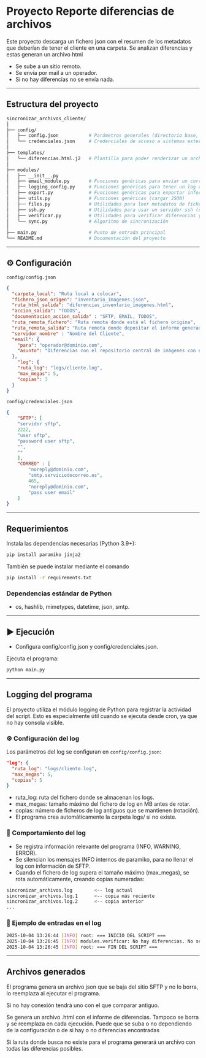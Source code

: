 # Proyecto Reporte diferencias de archivos

Este proyecto descarga un fichero json con el resumen de los metadatos que deberían de tener el cliente en una carpeta.
Se analizan diferencias y estas generan un archivo html

* Se sube a un sitio remoto.
* Se envía por mail a un operador.
* Si no hay diferencias no se envía nada.

---

## Estructura del proyecto

```bash
sincronizar_archivos_cliente/
│
├── config/
│   ├── config.json           # Parámetros generales (directorio base, etc.)
│   └── credenciales.json     # Credenciales de acceso a sistemas externos que usamos o usaremos
│
├── templates/
│   └── diferencias.html.j2   # Plantilla para poder renderizar un archivo HTML
│
├── modules/
│   ├── __init__.py
│   ├── email_module.py       # Funciones genéricas para enviar un correo electrónico
│   ├── logging_config.py     # Funciones genéricas para tener un log del programa
│   ├── export.py             # Funciones genéricas para exportar información de BBDD a SFTP
│   ├── utils.py              # Funciones genéricas (cargar JSON)
│   ├── files.py              # Utilidades para leer metadatos de ficheros
│   ├── ssh.py                # Utilidades para usar un servidor ssh (sftp)
│   ├── verificar.py          # Utilidades para verificar diferencias y generar reportes
│   └── sync.py               # Algoritmo de sincronización
│
├── main.py                   # Punto de entrada principal
└── README.md                 # Documentación del proyecto

```

---

## ⚙️ Configuración

`config/config.json`

```json
{
  "carpeta_local": "Ruta local a colocar",
  "fichero_json_origen": "inventario_imagenes.json",
  "ruta_html_salida": "diferencias_inventario_imagenes.html",
  "accion_salida": "TODOS",  
  "documentacion_accion_salida" : "SFTP, EMAIL, TODOS",
  "ruta_remota_fichero": "Ruta remota donde está el fichero origina",
  "ruta_remota_salida": "Ruta remota donde depositar el informe generado",
  "servidor_nombre" : "Nombre del Cliente",
  "email": {
    "para": "operador@dominio.com",
    "asunto": "Diferencias con el repositorio central de imágenes con el cliente"
  },
    "log": {
    "ruta_log": "logs/cliente.log",
    "max_megas": 5,
    "copias": 3
  }
}

```

`config/credenciales.json`

```json
{
    "SFTP": [
    "servidor sftp",
    2222,
    "user sftp",
    "password user sftp",
    "",
    ""
    ],
    "CORREO" : [
        "noreply@dominio.com",
        "smtp.serviciodecorreo.es",
        465,
        "noreply@dominio.com",
        "pass user email"
    ]
}
```

---


## Requerimientos

Instala las dependencias necesarias (Python 3.9+):

```bash
pip install paramiko jinja2
```

También se puede instalar mediante el comando

```bash
pip install -r requirements.txt
```

### Dependencias estándar de Python

* os, hashlib, mimetypes, datetime, json, smtp.

---

## ▶️ Ejecución

* Configura config/config.json y config/credenciales.json.

Ejecuta el programa:
```bash
python main.py
```

---

## Logging del programa

El proyecto utiliza el módulo logging de Python para registrar la actividad del script. Esto es especialmente útil cuando se ejecuta desde cron, ya que no hay consola visible.

### ⚙️ Configuración del log

Los parámetros del log se configuran en `config/config.json`:

```json
"log": {
  "ruta_log": "logs/cliente.log",
  "max_megas": 5,
  "copias": 5
}
```

* ruta_log: ruta del fichero donde se almacenan los logs.
* max_megas: tamaño máximo del fichero de log en MB antes de rotar.
* copias: número de ficheros de log antiguos que se mantienen (rotación).
* El programa crea automáticamente la carpeta logs/ si no existe.

### 📄 Comportamiento del log

* Se registra información relevante del programa (INFO, WARNING, ERROR).
* Se silencian los mensajes INFO internos de paramiko, para no llenar el log con información de SFTP.
* Cuando el fichero de log supera el tamaño máximo (max_megas), se rota automáticamente, creando copias numeradas:

```bash
sincronizar_archivos.log        <-- log actual
sincronizar_archivos.log.1      <-- copia más reciente
sincronizar_archivos.log.2      <-- copia anterior
...
```

### 📝 Ejemplo de entradas en el log

```bash
2025-10-04 13:26:44 [INFO] root: === INICIO DEL SCRIPT ===
2025-10-04 13:26:45 [INFO] modules.verificar: No hay diferencias. No se enviará ningún HTML ni se subirá a SFTP.
2025-10-04 13:26:45 [INFO] root: === FIN DEL SCRIPT ===
```

---

## Archivos generados

El programa genera un archivo json que se baja del sitio SFTP y no lo borra, lo reemplaza al ejecutar el programa.

Si no hay conexión tendrá uno con el que comparar antiguo.

Se genera un archivo .html con el informe de diferencias. Tampoco se borra y se reemplaza en cada ejecución. Puede que se suba o no dependiendo de la configuración o de si hay o no diferencias encontradas

Si la ruta donde busca no existe para el programa generará un archivo con todas las diferencias posibles.